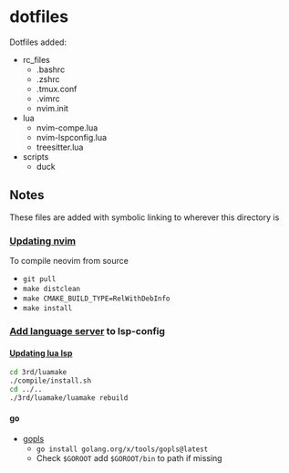 # dotfiles

Dotfiles added:
* rc\_files
  * .bashrc
  * .zshrc
  * .tmux.conf
  * .vimrc
  * nvim.init
* lua
  * nvim-compe.lua
  * nvim-lspconfig.lua
  * treesitter.lua
* scripts
  * duck

## Notes

These files are added with symbolic linking to wherever this directory is

### [Updating nvim](https://github.com/neovim/neovim/wiki/Building-Neovim)

To compile neovim from source
* `git pull`
* `make distclean`
* `make CMAKE_BUILD_TYPE=RelWithDebInfo`
* `make install`

### [Add language server](https://github.com/neovim/nvim-lspconfig/blob/master/doc/server_configurations.md) to lsp-config

#### [Updating lua lsp](https://github.com/miltonllera/neovim-lua-config)

```sh
cd 3rd/luamake
./compile/install.sh
cd ../..
./3rd/luamake/luamake rebuild
```

#### go

* [gopls](https://pkg.go.dev/golang.org/x/tools/gopls#section-readme)
  * `go install golang.org/x/tools/gopls@latest`
  * Check `$GOROOT` add `$GOROOT/bin` to path if missing

